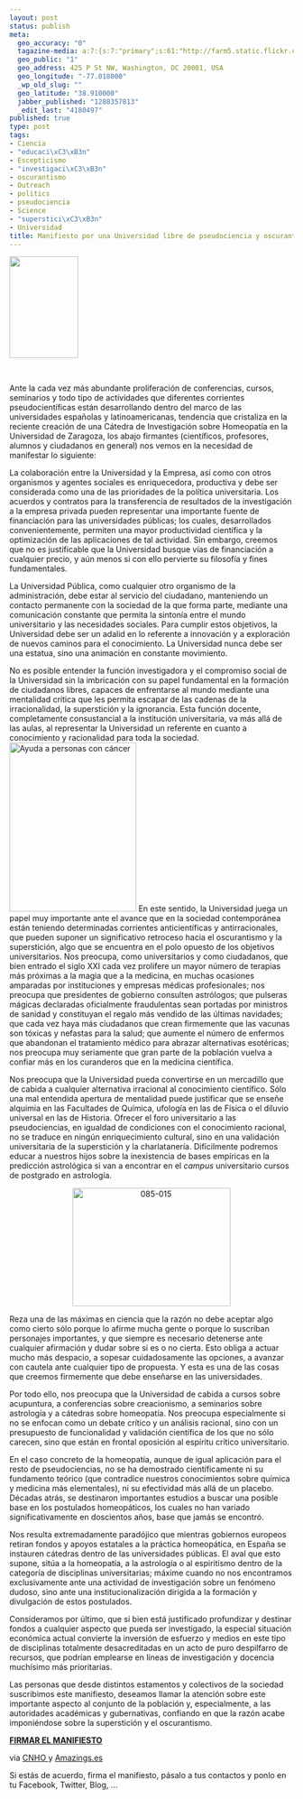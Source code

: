 ```yaml
--- 
layout: post
status: publish
meta: 
  geo_accuracy: "0"
  tagazine-media: a:7:{s:7:"primary";s:61:"http://farm5.static.flickr.com/4023/4322772657_be8fe39ea6.jpg";s:6:"images";a:3:{s:89:"http://nasonurb.files.wordpress.com/2010/10/2011ene-sep-homeopatia-clinica-logo.jpg?w=204";a:6:{s:8:"file_url";s:89:"http://nasonurb.files.wordpress.com/2010/10/2011ene-sep-homeopatia-clinica-logo.jpg?w=204";s:5:"width";s:3:"204";s:6:"height";s:3:"299";s:4:"type";s:5:"image";s:4:"area";s:5:"60996";s:9:"file_path";s:0:"";}s:61:"http://farm5.static.flickr.com/4023/4322772657_be8fe39ea6.jpg";a:6:{s:8:"file_url";s:61:"http://farm5.static.flickr.com/4023/4322772657_be8fe39ea6.jpg";s:5:"width";s:3:"375";s:6:"height";s:3:"500";s:4:"type";s:5:"image";s:4:"area";s:6:"187500";s:9:"file_path";s:0:"";}s:61:"http://farm3.static.flickr.com/2791/4387469907_b615e3782a.jpg";a:6:{s:8:"file_url";s:61:"http://farm3.static.flickr.com/2791/4387469907_b615e3782a.jpg";s:5:"width";s:3:"400";s:6:"height";s:3:"300";s:4:"type";s:5:"image";s:4:"area";s:6:"120000";s:9:"file_path";s:0:"";}}s:6:"videos";a:0:{}s:11:"image_count";s:1:"3";s:6:"author";s:7:"4180497";s:7:"blog_id";s:7:"8438084";s:9:"mod_stamp";s:19:"2010-10-29 13:41:35";}
  geo_public: "1"
  geo_address: 425 P St NW, Washington, DC 20001, USA
  geo_longitude: "-77.018000"
  _wp_old_slug: ""
  geo_latitude: "38.910000"
  jabber_published: "1288357813"
  _edit_last: "4180497"
published: true
type: post
tags: 
- Ciencia
- "educaci\xC3\xB3n"
- Escepticismo
- "investigaci\xC3\xB3n"
- oscurantismo
- Outreach
- politics
- pseudociencia
- Science
- "superstici\xC3\xB3n"
- Universidad
title: Manifiesto por una Universidad libre de pseudociencia y oscurantismo
---
```

<a href="http://nasonurb.files.wordpress.com/2010/10/2011ene-sep-homeopatia-clinica-logo.jpg"><img class="size-medium wp-image-1039 alignleft" title="IF" src="http://nasonurb.files.wordpress.com/2010/10/2011ene-sep-homeopatia-clinica-logo.jpg?w=204" alt="" width="122" height="180" /></a>

&nbsp;

Ante la cada vez más abundante proliferación de conferencias, cursos, seminarios y todo tipo de actividades que diferentes corrientes pseudocientíficas están desarrollando dentro del marco de las universidades españolas y latinoamericanas, tendencia que cristaliza en la reciente creación de una Cátedra de Investigación sobre Homeopatía en la Universidad de Zaragoza, los abajo firmantes (científicos, profesores, alumnos y ciudadanos en general) nos vemos en la necesidad de manifestar lo siguiente:

<!--more-->
La colaboración entre la Universidad y la Empresa, así como con otros organismos y agentes sociales es enriquecedora, productiva y debe ser considerada como una de las prioridades de la política universitaria. Los acuerdos y contratos para la transferencia de resultados de la investigación a la empresa privada pueden representar una importante fuente de financiación para las universidades públicas; los cuales, desarrollados convenientemente, permiten una mayor productividad científica y la optimización de las aplicaciones de tal actividad. Sin embargo, creemos que no es justificable que la Universidad busque vías de financiación a cualquier precio, y aún menos si con ello pervierte su filosofía y fines fundamentales.

La Universidad Pública, como cualquier otro organismo de la administración, debe estar al servicio del ciudadano, manteniendo un contacto permanente con la sociedad de la que forma parte, mediante una comunicación constante que permita la sintonía entre el mundo universitario y las necesidades sociales. Para cumplir estos objetivos, la Universidad debe ser un adalid en lo referente a innovación y a exploración de nuevos caminos para el conocimiento. La Universidad nunca debe ser una estatua, sino una animación en constante movimiento.

No es posible entender la función investigadora y el compromiso social de la Universidad sin la imbricación con su papel fundamental en la formación de ciudadanos libres, capaces de enfrentarse al mundo mediante una mentalidad crítica que les permita escapar de las cadenas de la irracionalidad, la superstición y la ignorancia. Esta función docente, completamente consustancial a la institución universitaria, va más allá de las aulas, al representar la Universidad un referente en cuanto a conocimiento y racionalidad para toda la sociedad.
<a title="Ayuda a personas con cáncer by RinzeWind, on Flickr" href="http://www.flickr.com/photos/rinzewind/4322772657/"><img class="alignright" src="http://farm5.static.flickr.com/4023/4322772657_be8fe39ea6.jpg" alt="Ayuda a personas con cáncer" width="225" height="300" /></a>
En este sentido, la Universidad juega un papel muy importante ante el avance que en la sociedad contemporánea están teniendo determinadas corrientes anticientíficas y antirracionales, que pueden suponer un significativo retroceso hacia el oscurantismo y la superstición, algo que se encuentra en el polo opuesto de los objetivos universitarios. Nos preocupa, como universitarios y como ciudadanos, que bien entrado el siglo XXI cada vez prolifere un mayor número de terapias más próximas a la magia que a la medicina, en muchas ocasiones amparadas por instituciones y empresas médicas profesionales; nos preocupa que presidentes de gobierno consulten astrólogos; que pulseras mágicas declaradas oficialmente fraudulentas sean portadas por ministros de sanidad y constituyan el regalo más vendido de las últimas navidades; que cada vez haya más ciudadanos que crean firmemente que las vacunas son tóxicas y nefastas para la salud; que aumente el número de enfermos que abandonan el tratamiento médico para abrazar alternativas esotéricas; nos preocupa muy seriamente que gran parte de la población vuelva a confiar más en los curanderos que en la medicina científica.

Nos preocupa que la Universidad pueda convertirse en un mercadillo que de cabida a cualquier alternativa irracional al conocimiento científico. Sólo una mal entendida apertura de mentalidad puede justificar que se enseñe alquimia en las Facultades de Química, ufología en las de Física o el diluvio universal en las de Historia. Ofrecer el foro universitario a las pseudociencias, en igualdad de condiciones con el conocimiento racional, no se traduce en ningún enriquecimiento cultural, sino en una validación universitaria de la superstición y la charlatanería. Difícilmente podremos educar a nuestros hijos sobre la inexistencia de bases empíricas en la predicción astrológica si van a encontrar en el <em>campus</em> universitario cursos de postgrado en astrología.
<p style="text-align:center;"><a title="085-015 by Woodwolf, on Flickr" href="http://www.flickr.com/photos/woodwolf/4387469907/"><img class="aligncenter" src="http://farm3.static.flickr.com/2791/4387469907_b615e3782a.jpg" alt="085-015" width="280" height="210" /></a></p>
Reza una de las máximas en ciencia que la razón no debe aceptar algo como cierto sólo porque lo afirme mucha gente o porque lo suscriban personajes importantes, y que siempre es necesario detenerse ante cualquier afirmación y dudar sobre si es o no cierta. Esto obliga a actuar mucho más despacio, a sopesar cuidadosamente las opciones, a avanzar con cautela ante cualquier tipo de propuesta. Y esta es una de las cosas que creemos firmemente que debe enseñarse en las universidades.

Por todo ello, nos preocupa que la Universidad de cabida a cursos sobre acupuntura, a conferencias sobre creacionismo, a seminarios sobre astrología y a cátedras sobre homeopatía. Nos preocupa especialmente si no se enfocan como un debate crítico y un análisis racional, sino con un presupuesto de funcionalidad y validación científica de los que no sólo carecen, sino que están en frontal oposición al espíritu crítico universitario.

En el caso concreto de la homeopatía, aunque de igual aplicación para el resto de pseudociencias, no se ha demostrado científicamente ni su fundamento teórico (que contradice nuestros conocimientos sobre química y medicina más elementales), ni su efectividad más allá de un placebo. Décadas atrás, se destinaron importantes estudios a buscar una posible base en los postulados homeopáticos, los cuales no han variado significativamente en doscientos años, base que jamás se encontró.

Nos resulta extremadamente paradójico que mientras gobiernos europeos retiran fondos y apoyos estatales a la práctica homeopática, en España se instauren cátedras dentro de las universidades públicas. El aval que esto supone, sitúa a la homeopatía, a la astrología o al espiritismo dentro de la categoría de disciplinas universitarias; máxime cuando no nos encontramos exclusivamente ante una actividad de investigación sobre un fenómeno dudoso, sino ante una institucionalización dirigida a la formación y divulgación de estos postulados.

Consideramos por último, que si bien está justificado profundizar y destinar fondos a cualquier aspecto que pueda ser investigado, la especial situación económica actual convierte la inversión de esfuerzo y medios en este tipo de disciplinas totalmente desacreditadas en un acto de puro despilfarro de recursos, que podrían emplearse en líneas de investigación y docencia muchísimo más prioritarias.

Las personas que desde distintos estamentos y colectivos de la sociedad suscribimos este manifiesto, deseamos llamar la atención sobre este importante aspecto al conjunto de la población y, especialmente, a las autoridades académicas y gubernativas, confiando en que la razón acabe imponiéndose sobre la superstición y el oscurantismo.

<strong><a href="http://www.peticionpublica.es/PeticaoAssinar.aspx?pi=lcyd" target="_blank">FIRMAR EL MANIFIESTO</a></strong>

<strong>
</strong>

via <a href="http://cnho.wordpress.com/2010/10/29/manifiesto-por-una-universidad-libre-de-pseudociencia-y-oscurantismo/">CNHO </a>y <a href="http://amazings.es/2010/10/29/manifiesto-por-una-universidad-libre-de-pseudociencia-y-oscurantismo/">Amazings.es</a>

Si estás de acuerdo, firma el manifiesto, pásalo a tus contactos y ponlo en tu Facebook, Twitter, Blog, ...
